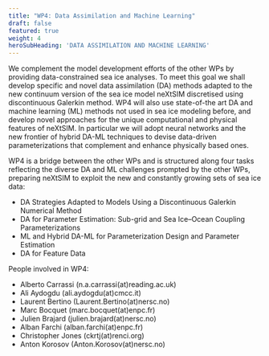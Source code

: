 ```yaml
---
title: "WP4: Data Assimilation and Machine Learning"
draft: false
featured: true
weight: 4
heroSubHeading: 'DATA ASSIMILATION AND MACHINE LEARNING'
---
```



We complement the model development efforts of the other WPs by providing data-constrained sea ice analyses.
To meet this goal we shall develop specific and novel data assimilation (DA) methods adapted to the new continuum version of the sea ice model neXtSIM discretised using discontinuous Galerkin method. WP4 will also use state-of-the art DA and machine learning (ML) methods not used in sea ice modeling before, and develop novel approaches for the unique computational and physical features of neXtSIM. In particular we will adopt neural networks and the new frontier of hybrid DA-ML techniques to devise data-driven parameterizations that complement and enhance physically based ones.

WP4 is a bridge between the other WPs and is structured along four tasks reflecting the diverse DA and ML challenges prompted by the other WPs, preparing neXtSIM to exploit the new and constantly growing sets of sea ice data:

 - DA Strategies Adapted to Models Using a Discontinuous Galerkin Numerical Method
 - DA for Parameter Estimation: Sub-grid and Sea Ice–Ocean Coupling Parameterizations
 - ML and Hybrid DA-ML for Parameterization Design and Parameter Estimation
 - DA for Feature Data

People involved in WP4:

 - Alberto Carrassi (n.a.carrassi(at)reading.ac.uk)
 - Ali Aydogdu (ali.aydogdu(at)cmcc.it)
 - Laurent Bertino (Laurent.Bertino(at)nersc.no)
 - Marc Bocquet (marc.bocquet(at)enpc.fr)
 - Julien Brajard (julien.brajard(at)nersc.no)
 - Alban Farchi (alban.farchi(at)enpc.fr)
 - Christopher Jones (ckrtj(at)renci.org)
 - Anton Korosov (Anton.Korosov(at)nersc.no)
